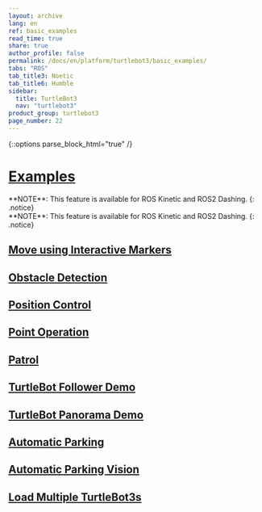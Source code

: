 ```yaml
---
layout: archive
lang: en
ref: basic_examples
read_time: true
share: true
author_profile: false
permalink: /docs/en/platform/turtlebot3/basic_examples/
tabs: "ROS"
tab_title3: Noetic
tab_title6: Humble
sidebar:
  title: TurtleBot3
  nav: "turtlebot3"
product_group: turtlebot3
page_number: 22
---
```


<div style="counter-reset: h1 9"></div>

{::options parse_block_html="true" /}

# [Examples](#examples)

<!-- <section data-id="{{ page.tab_title1 }}" class="tab_contents">
{% include en/platform/turtlebot3/basic_examples/basic_examples_intro_kinetic.md %}
</section> -->

<!-- <section data-id="{{ page.tab_title2 }}" class="tab_contents">
**NOTE**: This feature is available for ROS Kinetic and ROS2 Dashing. 
{: .notice}
</section> -->

<section data-id="{{ page.tab_title3 }}" class="tab_contents">
**NOTE**: This feature is available for ROS Kinetic and ROS2 Dashing. 
{: .notice}
</section>

<!-- <section data-id="{{ page.tab_title4 }}" class="tab_contents">
{% include en/platform/turtlebot3/basic_examples/basic_examples_intro_dashing.md %}
</section> -->

<!-- <section data-id="{{ page.tab_title5 }}" class="tab_contents">
**NOTE**: This feature is available for ROS Kinetic and ROS2 Dashing. 
{: .notice}
</section> -->

<section data-id="{{ page.tab_title6 }}" class="tab_contents">
**NOTE**: This feature is available for ROS Kinetic and ROS2 Dashing. 
{: .notice}
</section>

<!-- <section data-id="{{ page.tab_title7 }}" class="tab_contents">
**NOTE**: This feature is available for ROS Kinetic and ROS2 Dashing. 
{: .notice}
</section> -->

## [Move using Interactive Markers](#move-using-interactive-markers)

<!-- <section data-id="{{ page.tab_title1 }}" class="tab_contents">
{% include en/platform/turtlebot3/basic_examples/basic_examples_move_using_interactive_markers_kinetic.md %}
</section> -->

<!-- <section data-id="{{ page.tab_title4 }}" class="tab_contents">
**NOTE**: This feature is available for Kinetic. 
{: .notice}
</section> -->

## [Obstacle Detection](#obstacle-detection)

<!-- <section data-id="{{ page.tab_title1 }}" class="tab_contents">
{% include en/platform/turtlebot3/basic_examples/basic_examples_obstacle_detection_kinetic.md %}
</section> -->

<!-- <section data-id="{{ page.tab_title4 }}" class="tab_contents">
{% include en/platform/turtlebot3/basic_examples/basic_examples_obstacle_detection_dashing.md %}
{: .notice}
</section> -->

## [Position Control](#position-control)

<!-- <section data-id="{{ page.tab_title1 }}" class="tab_contents">
**NOTE**: This feature is available for Dashing. 
{: .notice}
</section> -->

<!-- <section data-id="{{ page.tab_title4 }}" class="tab_contents">
{% include en/platform/turtlebot3/basic_examples/basic_examples_position_control_dashing.md %}
</section> -->

## [Point Operation](#point-operation)

<!-- <section data-id="{{ page.tab_title1 }}" class="tab_contents">
{% include en/platform/turtlebot3/basic_examples/basic_examples_point_operation_kinetic.md %}
</section> -->

<!-- <section data-id="{{ page.tab_title4 }}" class="tab_contents">
{% include en/platform/turtlebot3/basic_examples/basic_examples_point_operation_dashing.md %}
</section> -->

## [Patrol](#patrol)

<!-- <section data-id="{{ page.tab_title1 }}" class="tab_contents">
{% include en/platform/turtlebot3/basic_examples/basic_examples_patrol_kinetic.md %}
</section> -->

<!-- <section data-id="{{ page.tab_title4 }}" class="tab_contents">
{% include en/platform/turtlebot3/basic_examples/basic_examples_patrol_dashing.md %}
</section> -->

## [TurtleBot Follower Demo](#turtlebot-follower-demo)

<!-- <section data-id="{{ page.tab_title1 }}" class="tab_contents">
{% include en/platform/turtlebot3/basic_examples/basic_examples_turtlebot_follower_demo_kinetic.md %}
</section> -->

<!-- <section data-id="{{ page.tab_title4 }}" class="tab_contents">
**NOTE**: This feature is available for Kinetic. 
{: .notice}
</section> -->

## [TurtleBot Panorama Demo](#turtlebot-panorama-demo)

<!-- <section data-id="{{ page.tab_title1 }}" class="tab_contents">
{% include en/platform/turtlebot3/basic_examples/basic_examples_turtlebot_panorama_demo_kinetic.md %}
</section> -->

<!-- <section data-id="{{ page.tab_title4 }}" class="tab_contents">
**NOTE**: This feature is available for Kinetic. 
{: .notice}
</section> -->

## [Automatic Parking](#automatic-parking)

<!-- <section data-id="{{ page.tab_title1 }}" class="tab_contents">
{% include en/platform/turtlebot3/basic_examples/basic_examples_automatic_parking_kinetic.md %}
</section> -->

<!-- <section data-id="{{ page.tab_title4 }}" class="tab_contents">
{% include en/platform/turtlebot3/basic_examples/basic_examples_automatic_parking_dashing.md %}
</section> -->

## [Automatic Parking Vision](#automatic-parking-vision)

<!-- <section data-id="{{ page.tab_title1 }}" class="tab_contents">
{% include en/platform/turtlebot3/basic_examples/basic_examples_automatic_parking_vision_kinetic.md %}
</section> -->

<!-- <section data-id="{{ page.tab_title4 }}" class="tab_contents">
**NOTE**: This feature is available for Kinetic. 
{: .notice}
</section> -->

## [Load Multiple TurtleBot3s](#load-multiple-turtlebot3s)

<!-- <section data-id="{{ page.tab_title1 }}" class="tab_contents">
{% include en/platform/turtlebot3/basic_examples/basic_examples_load_multiple_turtlebot3s_kinetic.md %}
</section> -->

<!-- <section data-id="{{ page.tab_title4 }}" class="tab_contents">
**NOTE**: This feature is available for Kinetic. 
{: .notice}
</section> -->
